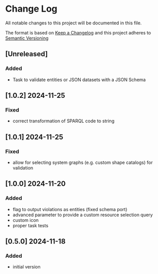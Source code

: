 # Change Log

All notable changes to this project will be documented in this file.

The format is based on [Keep a Changelog](http://keepachangelog.com/) and this project adheres to [Semantic Versioning](https://semver.org/)

## [Unreleased]

### Added

- Task to validate entities or JSON datasets with a JSON Schema


## [1.0.2] 2024-11-25

### Fixed

- correct transformation of SPARQL code to string


## [1.0.1] 2024-11-25

### Fixed

- allow for selecting system graphs (e.g. custom shape catalogs) for validation


## [1.0.0] 2024-11-20

### Added

- flag to output violations as entities (fixed schema port)
- advanced parameter to provide a custom resource selection query
- custom icon
- proper task tests


## [0.5.0] 2024-11-18

### Added

- initial version

